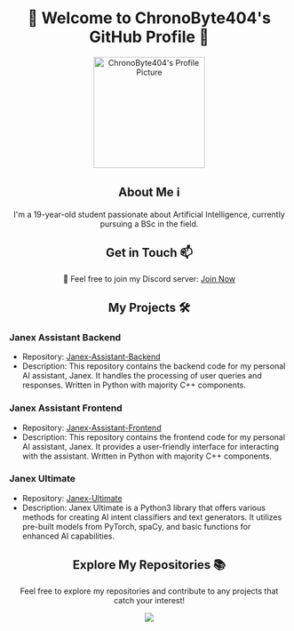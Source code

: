 <h1 align="center">👋 Welcome to ChronoByte404's GitHub Profile 🚀</h1>

<p align="center">
  <img src="https://github.com/ChronoByte404.png" alt="ChronoByte404's Profile Picture" width="200">
</p>

<h2 align="center">About Me ℹ️</h2>

<p align="center">I'm a 19-year-old student passionate about Artificial Intelligence, currently pursuing a BSc in the field.</p>

<h2 align="center">Get in Touch 📫</h2>

<p align="center">💬 Feel free to join my Discord server: <a href="https://discord.gg/jpVcf5yPyE">Join Now</a></p>

<h2 align="center">My Projects 🛠️</h2>

### Janex Assistant Backend
- Repository: [Janex-Assistant-Backend](https://github.com/ChronoByte404/Janex-Assistant-Backend)
- Description: This repository contains the backend code for my personal AI assistant, Janex. It handles the processing of user queries and responses. Written in Python with majority C++ components.

### Janex Assistant Frontend
- Repository: [Janex-Assistant-Frontend](https://github.com/ChronoByte404/Janex-Assistant-Frontend)
- Description: This repository contains the frontend code for my personal AI assistant, Janex. It provides a user-friendly interface for interacting with the assistant. Written in Python with majority C++ components.

### Janex Ultimate
- Repository: [Janex-Ultimate](https://github.com/ChronoByte404/Janex-Ultimate)
- Description: Janex Ultimate is a Python3 library that offers various methods for creating AI intent classifiers and text generators. It utilizes pre-built models from PyTorch, spaCy, and basic functions for enhanced AI capabilities.

<h2 align="center">Explore My Repositories 📚</h2>

<p align="center">Feel free to explore my repositories and contribute to any projects that catch your interest!</p>

<p align="center">
  <img src="http://github-profile-summary-cards.vercel.app/api/cards/repos-per-language?username=ChronoByte404&theme=default">
</p>
